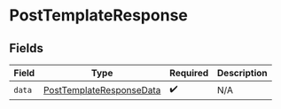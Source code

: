 # PostTemplateResponse


## Fields

| Field                                                                           | Type                                                                            | Required                                                                        | Description                                                                     |
| ------------------------------------------------------------------------------- | ------------------------------------------------------------------------------- | ------------------------------------------------------------------------------- | ------------------------------------------------------------------------------- |
| `data`                                                                          | [PostTemplateResponseData](../../models/components/PostTemplateResponseData.md) | :heavy_check_mark:                                                              | N/A                                                                             |